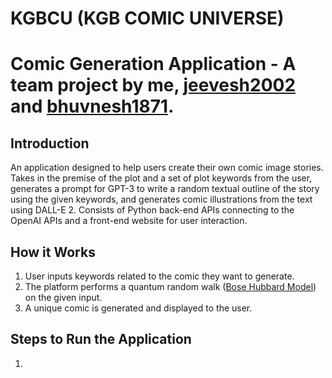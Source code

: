 # KGBCU (KGB COMIC UNIVERSE)
# Comic Generation Application - A team project by me, [jeevesh2002](https://github.com/jeevesh2002) and [bhuvnesh1871](https://github.com/bhuvnesh1871).  


## Introduction
An application designed to help users create their own comic image stories. Takes in the premise of the plot and a set of plot keywords from the user, generates a prompt for GPT-3 to write a random textual outline of the story using the given keywords, and generates comic illustrations from the text using DALL-E 2. Consists of Python back-end APIs connecting to the OpenAI APIs and a front-end website for user interaction.  




## How it Works
1. User inputs keywords related to the comic they want to generate.
2. The platform performs a quantum random walk ([Bose Hubbard Model](https://en.wikipedia.org/wiki/Bose%E2%80%93Hubbard_model)) on the given input.
3. A unique comic is generated and displayed to the user.  

## Steps to Run the Application
1. 
